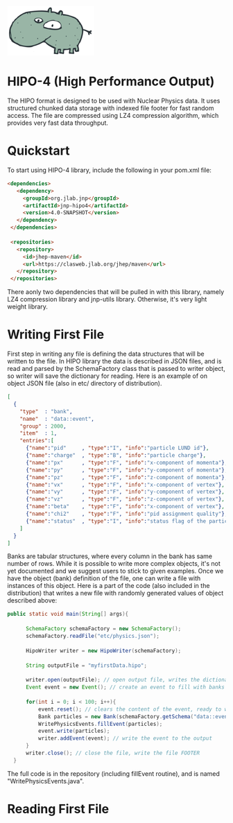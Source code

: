 
<img src="https://github.com/gavalian/hipo4/blob/master/src/main/resources/hipo-logo-png.png" width="200">

# HIPO-4 (High Performance Output)

The HIPO format is designed to be used with Nuclear Physics data.
It uses structured chunked data storage with indexed file footer for
fast random access. The file are compressed using LZ4 compression
algorithm, which provides very fast data throughput.

# Quickstart

To start using HIPO-4 library, include the following in your pom.xml file:

```html
<dependencies>
   <dependency>
     <groupId>org.jlab.jnp</groupId>
     <artifactId>jnp-hipo4</artifactId>
     <version>4.0-SNAPSHOT</version>
   </dependency>
 </dependencies>

 <repositories>
   <repository>
     <id>jhep-maven</id>
     <url>https://clasweb.jlab.org/jhep/maven</url>
   </repository>
 </repositories>
```

There aonly two dependencies that will be pulled in with this library, namely
LZ4 compression library and jnp-utils library. Otherwise, it's very light weight
library.

# Writing First File

First step in writing any file is defining the data structures that will be written
to the file. In HIPO library the data is described in JSON files, and is read
and parsed by the SchemaFactory class that is passed to writer object, so
writer will save the dictionary for reading. Here is an example of on object
JSON file (also in etc/ directory of distribution).

```json
[
  {
    "type"  : "bank",
    "name"  : "data::event",
    "group" : 2000,
    "item"  : 1,
    "entries":[
      {"name":"pid"     , "type":"I", "info":"particle LUND id"},
      {"name":"charge"  , "type":"B", "info":"particle charge"},
      {"name":"px"      , "type":"F", "info":"x-component of momenta"},
      {"name":"py"      , "type":"F", "info":"y-component of momenta"},
      {"name":"pz"      , "type":"F", "info":"z-component of momenta"},
      {"name":"vx"      , "type":"F", "info":"x-component of vertex"},
      {"name":"vy"      , "type":"F", "info":"y-component of vertex"},
      {"name":"vz"      , "type":"F", "info":"z-component of vertex"},
      {"name":"beta"    , "type":"F", "info":"x-component of vertex"},
      {"name":"chi2"    , "type":"F", "info":"pid assignment quality"},
      {"name":"status"  , "type":"I", "info":"status flag of the particle"}
    ]
  }
]
```
Banks are tabular structures, where every column in the bank has same number
of rows. While it is possible to write more complex objects, it's not yet
documented and we suggest users to stick to given examples.
Once we have the object (bank) definition of the file, one can write a file
with instances of this object. Here is a part of the code (also included
  in the distribution) that writes a new file with randomly generated values
  of object described above:

  ```java
  public static void main(String[] args){

        SchemaFactory schemaFactory = new SchemaFactory();
        schemaFactory.readFile("etc/physics.json");

        HipoWriter writer = new HipoWriter(schemaFactory);

        String outputFile = "myfirstData.hipo";

        writer.open(outputFile); // open output file, writes the dictionary
        Event event = new Event(); // create an event to fill with banks

        for(int i = 0; i < 100; i++){
            event.reset(); // clears the content of the event, ready to write banks
            Bank particles = new Bank(schemaFactory.getSchema("data::event"),6);
            WritePhysicsEvents.fillEvent(particles);
            event.write(particles);
            writer.addEvent(event); // write the event to the output
        }
        writer.close(); // close the file, write the file FOOTER
    }
  ```

  The full code is in the repository (including fillEvent routine), and is named
  "WritePhysicsEvents.java".

  # Reading First File
